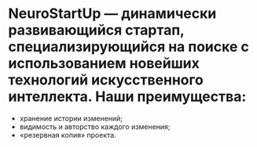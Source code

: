 # NeuroStartUp — динамически развивающийся стартап, специализирующийся на поиске с использованием новейших технологий искусственного интеллекта. Наши преимущества:

- хранение истории изменений;
- видимость и авторство каждого изменения;
- «резервная копия» проекта.